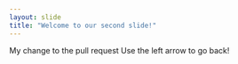 ```yaml
---
layout: slide
title: "Welcome to our second slide!"
---
```

My change to the pull request
Use the left arrow to go back!
